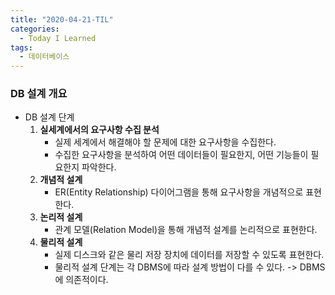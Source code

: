 ```yaml
---
title: "2020-04-21-TIL"
categories:
  - Today I Learned
tags:
  - 데이터베이스
---
```


### DB 설계 개요
- DB 설계 단계
  1. **실세계에서의 요구사항 수집 분석**
      + 실제 세계에서 해결해야 할 문제에 대한 요구사항을 수집한다.
      + 수집한 요구사항을 분석하여 어떤 데이터들이 필요한지, 어떤 기능들이 필요한지 파악한다.
  2. **개념적 설계**
      + ER(Entity Relationship) 다이어그램을 통해 요구사항을 개념적으로 표현한다.
  3. **논리적 설계**
      + 관계 모델(Relation Model)을 통해 개념적 설계를 논리적으로 표현한다.
  4. **물리적 설계**
      + 실제 디스크와 같은 물리 저장 장치에 데이터를 저장할 수 있도록 표현한다.
      + 물리적 설계 단계는 각 DBMS에 따라 설계 방법이 다를 수 있다. -> DBMS에 의존적이다.
  

